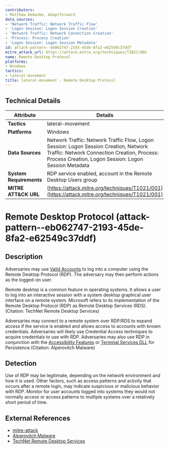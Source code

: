 ```yaml
---
contributors:
- Matthew Demaske, Adaptforward
data_sources:
- 'Network Traffic: Network Traffic Flow'
- 'Logon Session: Logon Session Creation'
- 'Network Traffic: Network Connection Creation'
- 'Process: Process Creation'
- 'Logon Session: Logon Session Metadata'
id: attack-pattern--eb062747-2193-45de-8fa2-e62549c37ddf
mitre_attack_url: https://attack.mitre.org/techniques/T1021/001
name: Remote Desktop Protocol
platforms:
- Windows
tactics:
- lateral-movement
title: lateral-movement - Remote Desktop Protocol
---
```


## Technical Details

| Attribute | Details |
|-----------|----------|
| **Tactics** | lateral-movement |
| **Platforms** | Windows |
| **Data Sources** | Network Traffic: Network Traffic Flow, Logon Session: Logon Session Creation, Network Traffic: Network Connection Creation, Process: Process Creation, Logon Session: Logon Session Metadata |
| **System Requirements** | RDP service enabled, account in the Remote Desktop Users group |
| **MITRE ATT&CK URL** | [https://attack.mitre.org/techniques/T1021/001](https://attack.mitre.org/techniques/T1021/001) |

# Remote Desktop Protocol (attack-pattern--eb062747-2193-45de-8fa2-e62549c37ddf)

## Description
Adversaries may use [Valid Accounts](https://attack.mitre.org/techniques/T1078) to log into a computer using the Remote Desktop Protocol (RDP). The adversary may then perform actions as the logged-on user.

Remote desktop is a common feature in operating systems. It allows a user to log into an interactive session with a system desktop graphical user interface on a remote system. Microsoft refers to its implementation of the Remote Desktop Protocol (RDP) as Remote Desktop Services (RDS).(Citation: TechNet Remote Desktop Services) 

Adversaries may connect to a remote system over RDP/RDS to expand access if the service is enabled and allows access to accounts with known credentials. Adversaries will likely use Credential Access techniques to acquire credentials to use with RDP. Adversaries may also use RDP in conjunction with the [Accessibility Features](https://attack.mitre.org/techniques/T1546/008) or [Terminal Services DLL](https://attack.mitre.org/techniques/T1505/005) for Persistence.(Citation: Alperovitch Malware)

## Detection
Use of RDP may be legitimate, depending on the network environment and how it is used. Other factors, such as access patterns and activity that occurs after a remote login, may indicate suspicious or malicious behavior with RDP. Monitor for user accounts logged into systems they would not normally access or access patterns to multiple systems over a relatively short period of time.

## External References
- [mitre-attack](https://attack.mitre.org/techniques/T1021/001)
- [Alperovitch Malware](http://blog.crowdstrike.com/adversary-tricks-crowdstrike-treats/)
- [TechNet Remote Desktop Services](https://technet.microsoft.com/en-us/windowsserver/ee236407.aspx)
